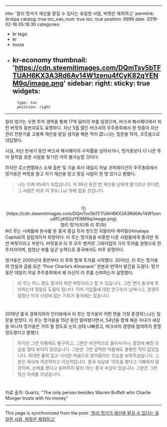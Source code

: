 
---
title: '찰리 멍거가 재산을 맡길 수 있다는 유일한 사람, 버핏은 제외하고'
permlink: 4rrbpa
catalog: true
toc_nav_num: true
toc: true
position: 9999
date: 2019-02-16 05:18:30
categories:
- kr
tags:
- kr
- tooza
- kr-economy
thumbnail: 'https://cdn.steemitimages.com/DQmTsv5bTFTUAH6KX3A3Rd6Av14W1zenu4fCyK82qYENM9q/image.png'
sidebar:
    right:
        sticky: true
widgets:
    -
        type: toc
        position: right
---


찰리 멍거는 오랜 투자 경력을 통해 17억 달러의 부를 일궜으며, 버크셔 해서웨이에서 워런 버핏의 동반자로도 유명하다. 지난 5월 열린 버크셔의 주주총회에서 한 청중이 자산관리 전문가를 고용해 재산을 맡길 생각을 해본 적이 없느냐는 질문을 하자, 코웃음으로 대답했다. 

​사실, 지난 반세기 동안 버크셔 해서웨이의 수익률을 넘어서거나, 멍거옹보다 더 나은 투자 철학을 갖춘 사람을 찾기란 거의 불가능할 것이다.

하지만 로스앤젤레스 소재 출판 및 기술 회사 데일리 저널 코퍼레이션의 주주총회에서 멍거옹은 버핏옹 말고 자기 재산을 믿고 맞길 사람이 한 명 있다고 밝혔다. 

>나는 이제 95세가 되었습니다. 이 95년 동안 번 재산을 남에게 맡기라고 한다면, 그 사람은 바로 리 루(Li Lu) 밖에 없을 것입니다.
#
<center>
![](https://cdn.steemitimages.com/DQmTsv5bTFTUAH6KX3A3Rd6Av14W1zenu4fCyK82qYENM9q/image.png)
</center>
<center>
찰리 멍거(우)와 리 루(좌)
</center>
#
​리 루는 시애틀에 본사를 둔 중국 중심 투자 펀드인 히말라야 캐피털(Himalaya Capital)의 설립자이자 회장이다. 리 루는 멍거옹을 비롯한 다른 사람들에게 중국판 워런 버핏이라고 부른다. 버핏옹과 리 루 모두 벤저민 그레이엄의 가치 투자를 원형으로 한 투자자이며, 엄청난 부를 일군 능력으로 중국에서도 아주 유명하다. 

​멍거옹은 2000년대 중반부터 리 루와 함께 투자를 시작했다. 2010년, 리 루는 멍거옹의 연설과 글을 모은 “Poor Charlie’s Almanack” 원본과 번역서 발간을 도왔다. 멍거옹은 데일리 저널 주주총회에서 왜 자신이 리 루를 신뢰하는지 설명했다. 

>리 루는 어느 정도 중국의 워런 버핏이라고 할 수 있습니다. 그런 면이 중국에 투자하는데 정말로 도움이 됩니다. 이미 기업들에 대한 연구조사 넘쳐나고, 경쟁이 엄청난 미국 시장에 없는 기회가 중국에는 있습니다.
#
2018년 중국 경제지와의 인터뷰에서 리 루는 멍거옹의 어떤 면을 가장 존경하느냐는 질문을 받았다. 리 루는 멍거옹을 15년 동안 알아왔다면서, 54년을 함께 해온 아내가 세상을 떠나자 멍거옹은 거의 멀 정도로 눈의 상태 나빠졌고, 버크셔의 경영에 참여하지 못할 정도였다고 말했다.  

>하지만 그런 아픔에도 불구하고, 그분은 비관적으로 돌아서거나, 절망에 빠진 모습을 절대 보이지 않았습니다. 그분은 그런 끔찍한 아픔에도 불평한 적이 없었습니다. 최대한 품위 있고 넉넉한 마음으로 받아들이는 모습을 보여주셨습니다. 그분은 매사에 객관적이고 이성적입니다. 중국 속담에 '이득을 봤다고 기뻐하지 말 것이며, 손해를 봤다고 슬퍼하지 말라.'라는 중국 속담이 있습니다. 그분은 그런 정신 자세를 지녔습니다.
#
 자료 출처: Quartz, "The only person besides Warren Buffett who Charlie Munger trusts with his money"

- - -

This page is synchronized from the post: ['찰리 멍거가 재산을 맡길 수 있다는 유일한 사람, 버핏은 제외하고'](https://steemit.com/@pius.pius/4rrbpa)
